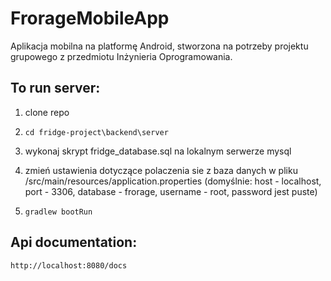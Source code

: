 # FrorageMobileApp
Aplikacja mobilna na platformę Android, stworzona na potrzeby projektu grupowego z przedmiotu Inżynieria Oprogramowania.

## To run server:

1. clone repo

2. `cd fridge-project\backend\server`

3. wykonaj skrypt fridge_database.sql na lokalnym serwerze mysql

4. zmień ustawienia dotyczące polaczenia sie z baza danych w pliku  /src/main/resources/application.properties (domyślnie: host - localhost, port - 3306, database - frorage, username - root, password jest puste)

5. `gradlew bootRun`

## Api documentation:

`http://localhost:8080/docs`
